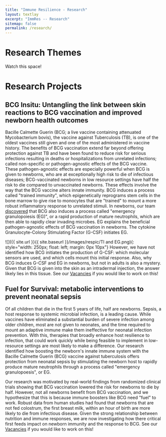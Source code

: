 ```yaml
---
title: "Immune Resilience - Research"
layout: textlay
excerpt: "ImmRes -- Research"
sitemap: false
permalink: /research/
---
```


# Research Themes

Watch this space!

# Research Projects

## BCG Insitu: Untangling the link between skin reactions to BCG vaccination and improved newborn health outcomes

Bacille Calmette Guerin (BCG; a live vaccine containing attenuated Mycobacterium bovis), the vaccine against Tuberculosis (TB), is one of the oldest vaccines still given and one of the most administered in vaccine history. The benefits of BCG vaccination extend far beyond offering protection against TB and have been found to reduce risk for serious infections resulting in deaths or hospitalizations from unrelated infections; called non-specific or pathogen-agnostic effects of the BCG vaccine. These pathogen-agnostic effects are especially powerful when BCG is given to newborns, who are at exceptionally high risk to die of infectious diseases; BCG-vaccinated newborns in low resource settings have half the risk to die compared to unvaccinated newborns. These effects involve the way that the BCG vaccine alters innate immunity. BCG induces a process called "trained immunity", which epigenetically reprograms stem cells in the bone marrow to give rise to monocytes that are "trained" to mount a more robust inflammatory response to unrelated stimuli. In newborns, our team [discovered](https://www.science.org/doi/10.1126/scitranslmed.aax4517) that BCG also induces a process called "emergency granulopoiesis (EG)", or a rapid production of mature neutrophils, which are then able to rapidly clear invading microbes. EG explains the beneficial pathogen-agnostic effects of BCG vaccination in newborns. The cytokine Granulocyte-Colony Stimulating Factor (G-CSF) initiates EG. 

![]({{ site.url }}{{ site.baseurl }}/images/respic/TI and EG.png){: style="width: 250px; float: left; margin: 0px  10px"}
However, we have not identified how BCG initiates the production of G-CSF: which molecular sensors are used, and which cells mount this initial response. Also, why BCG induces G-CSF and EG in newborns, but not in adults is also a mystery. Given that BCG is given into the skin as an intradermal injection, the answer likely lies in this tissue. See our [Vacancies](https://immuneresilience.github.io/vacancies) if you would like to work on this!

## Fuel for Survival: metabolic interventions to prevent neonatal sepsis

Of all children that die in the first 5 years of life, half are newborns. Sepsis, a host response to systemic microbial infection, is a leading cause. While vaccines have eliminated a substantial burden of severe infection among older children, most are not given to neonates, and the time required to mount an adaptive immune make them ineffective for neonatal infection prevention. With this, therapies that broadly enhance host resilience to infection, that could work quickly while being feasible to implement in low-resource settings are most likely to make a difference. Our research identified how boosting the newborn's innate immune system with the Bacille Calmette Guerin (BCG) vaccine against tuberculosis offers protection from neonatal sepsis by stimulating the newborn host to rapidly produce mature neutrophils through a process called "emergency granulopoesis", or EG.

Our research was motivated by real-world findings from randomized clinical trials showing that BCG vaccination lowered the risk for newborns to die by half. However, not all newborns benefit from BCG vaccination, and we hypothesize that this is because immune boosters like BCG need "fuel" to work. Robust data from human studies had found that newborns that are not fed colostrum, the first breast milk, within an hour of birth are more likely to die from infectious disease. Given the strong relationship between nutrition and immune responses, we are now investigating how there critical first feeds impact on newborn immunity and the response to BCG. See our [Vacancies](https://immuneresilience.github.io/vacancies) if you would like to work on this!


